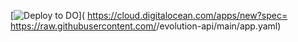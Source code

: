 [![Deploy to DO](https://www.deploytodo.com/do-btn-blue.svg)](
  https://cloud.digitalocean.com/apps/new?spec=
  https://raw.githubusercontent.com/<teu-user>/evolution-api/main/app.yaml)
